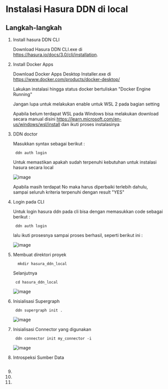 # Instalasi Hasura DDN di local


## Langkah-langkah

  1. Install hasura DDN CLI

      Download Hasura DDN CLI.exe di https://hasura.io/docs/3.0/cli/installation.
     

  3. Install Docker Apps

      Download Docker Apps Desktop Installer.exe di https://www.docker.com/products/docker-desktop/

      Lakukan instalasi hingga status docker bertuliskan "Docker Engine Running"

      Jangan lupa untuk melakukan enable untuk WSL 2 pada bagian setting

      Apabila belum terdapat WSL pada Windows bisa  melakukan download secara manual disini https://learn.microsoft.com/en-us/windows/wsl/install dan ikuti proses                instalasinya
     

  4. DDN doctor

     Masukkan syntax sebagai berikut :

     ```
      ddn auth login
     
     ```

     Untuk memastikan apakah sudah terpenuhi kebutuhan untuk instalasi hasura secara local

     ![image](https://github.com/user-attachments/assets/3c2042c7-2321-4b59-a032-fc02492aaa2d)

     Apabila masih terdapat No maka harus diperbaiki terlebih dahulu, sampai seluruh kriteria terpenuhi dengan result "YES"

     
  5. Login pada CLI

     Untuk login hasura ddn pada cli bisa dengan memasukkan code sebagai berikut :

     ```
      ddn auth login
     ```
     lalu ikuti prosesnya sampai proses berhasil, seperti berikut ini :

     ![image](https://github.com/user-attachments/assets/f23e6052-dbb6-4221-b2d5-116086df680a)

     
  6. Membuat direktori proyek

     ```
       mkdir hasura_ddn_local
     ```

     Selanjutnya

     ```
      cd hasura_ddn_local
     ```

     ![image](https://github.com/user-attachments/assets/90b24fb9-69c6-4ccf-aaa6-ffb99cec4a97)
     

  7. Inisialisasi Supergraph

     ```
      ddn supergraph init .
     ```

     ![image](https://github.com/user-attachments/assets/79f3a879-d79b-4dc9-bd5c-270b6040eb34)
     

  9. Inisialisasi Connector yang digunakan

     ```
      ddn connector init my_connector -i
     ```

     ![image](https://github.com/user-attachments/assets/66ac78ca-d9f0-4d1c-bfc1-b0ac2e4bc1eb)
     

  10. Introspeksi Sumber Data

      ```

      ```
  
  11. 
  12. 
  13. 

